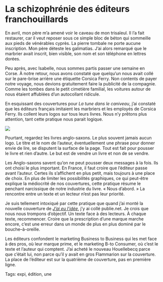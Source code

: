 # La schizophrénie des éditeurs franchouillards

En avril, mon père m’a amené voir le caveau de mon trisaïeul. Il l’a fait restaurer, car il veut reposer sous ce simple bloc de béton qui sommeille aux pieds de vénérables cyprès. La pierre tombale ne porte aucune inscription. Mon père déteste les galimatias. J’ai alors remarqué que le marbrier avait inscrit, bien visible, son nom et son téléphone en lettres dorées.<span id="more-19602"></span>

Peu après, avec Isabelle, nous sommes partis passer une semaine en Corse. À notre retour, nous avons constaté que quelqu’un nous avait collé sur le pare-brise arrière une étiquette Corsica Ferry. Non contents de payer notre voyage, nous devions gratuitement faire la publicité de la compagnie. Comme les tombes dans le petit cimetière familial, les voitures autour de nous étaient affublées d’un autocollant ridicule.

En esquissant des couvertures pour *La tune dans le caniveau*, j’ai constaté que les éditeurs français imitaient les marbriers et les employés de Corsica Ferry. Ils collent leurs logos sur tous leurs livres. Nous n’y prêtons plus attention, tant cette pratique nous parait logique.

![](http://blog.tcrouzet.comhttps://tcrouzet.com/images_tc/2010/10/comparatif1.jpg)

Pourtant, regardez les livres anglo-saxons. Le plus souvent jamais aucun logo. Le titre et le nom de l’auteur, éventuellement une phrase pour donner envie de lire, se disputent la surface de la page. Tout est fait pour pousser le livre et rien d’autre. Le but est de vendre un livre et non de se vendre.

Les Anglo-saxons savent qu’on ne peut pousser deux messages à la fois. Ils ont choisi le plus important. En France, il faut croire que l’éditeur passe avant l’auteur. Certes ils s’affichent en plus petit, mais toujours à une place de choix. En plus de limiter les possibilités graphiques, ce qui peut-être explique la médiocrité de nos couvertures, cette pratique résume le penchant narcissique de notre industrie du livre. « Nous d’abord. » La rencontre entre un texte et un lecteur n’est pas leur priorité.

Je suis tellement intoxiqué par cette pratique que quand j’ai monté la nouvelle couverture de [*J’ai eu l’idée*](http://blog.tcrouzet.com/id/), j’y ai collé publie.net. Je crois que nous nous trompons d’objectif. Un texte face à des lecteurs. À chaque texte, recommencer. Croire que la prescription d’une marque marche encore, c’est une erreur dans un monde de plus en plus dominé par le bouche–à-oreille.

Les éditeurs confondent le marketing Business to Business qui les met face à des pros, où leur marque prime, et le marketing B-to Consumer, où c’est le texte et l’auteur qui comptent. J’ai acheté le nouveau Houellebecq parce que c’était lui, non parce qu’il y avait en gros Flammarion sur la couverture. La place de l’éditeur est sur la quatrième de couverture, pas en première ligne.

Tags: expi, édition, une